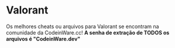 # Valorant
Os melhores cheats ou arquivos para Valorant se encontram na comunidade da CodeinWare.cc! **A senha de extração de TODOS os arquivos é "CodeinWare.dev"**
